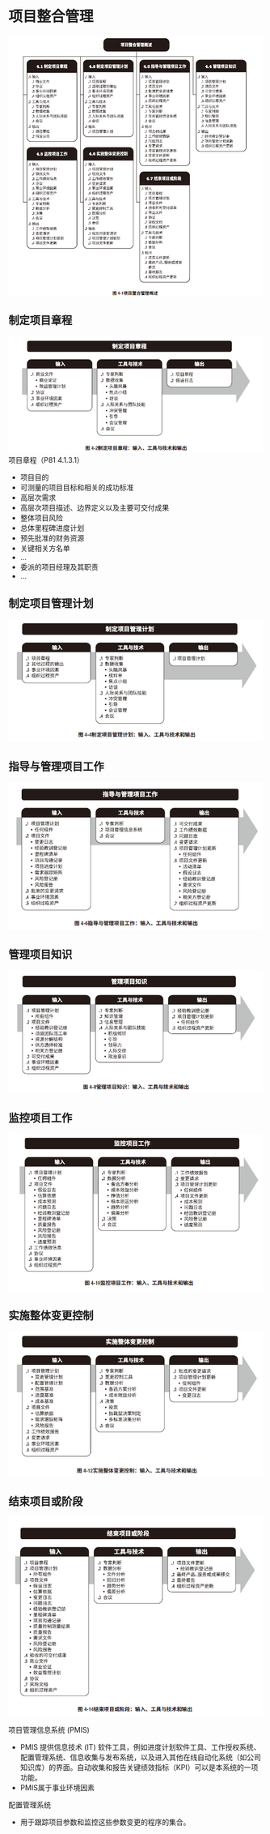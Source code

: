 # 项目整合管理
![](../../docs/img/pmbok/4.jpg)
## 制定项目章程
![制定项目章程](../../docs/img/pmbok/4.1.jpg)
项目章程（P81 4.1.3.1）
* 项目目的
* 可测量的项目目标和相关的成功标准
* 高层次需求
* 高层次项目描述、边界定义以及主要可交付成果
* 整体项目风险
* 总体里程碑进度计划
* 预先批准的财务资源
* 关键相关方名单
* ...
* 委派的项目经理及其职责
* ...
## 制定项目管理计划
![制定项目管理计划](../../docs/img/pmbok/4.2.jpg)
## 指导与管理项目工作
![指导与管理项目工作](../../docs/img/pmbok/4.3.jpg)
## 管理项目知识
![管理项目知识](../../docs/img/pmbok/4.4.jpg)
## 监控项目工作
![监控项目工作](../../docs/img/pmbok/4.5.jpg)
## 实施整体变更控制
![实施整体变更控制](../../docs/img/pmbok/4.6.jpg)
## 结束项目或阶段
![结束项目或阶段](../../docs/img/pmbok/4.7.jpg)


 项目管理信息系统 (PMIS)
* PMIS 提供信息技术 (IT) 软件工具，例如进度计划软件工具、工作授权系统、配置管理系统、信息收集与发布系统，以及进入其他在线自动化系统（如公司知识库）的界面。自动收集和报告关键绩效指标（KPI）可以是本系统的一项功能。
* PMIS属于事业环境因素

配置管理系统
* 用于跟踪项目参数和监控这些参数变更的程序的集合。